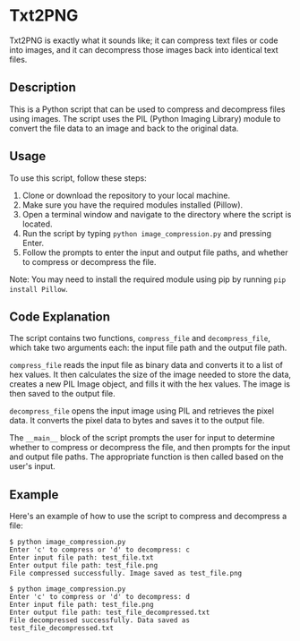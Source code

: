 # Txt2PNG
Txt2PNG is exactly what it sounds like; it can compress text files or code into images, and it can decompress those images back into identical text files.
## Description

This is a Python script that can be used to compress and decompress files using images. The script uses the PIL (Python Imaging Library) module to convert the file data to an image and back to the original data.

## Usage

To use this script, follow these steps:

1. Clone or download the repository to your local machine.
2. Make sure you have the required modules installed (Pillow).
3. Open a terminal window and navigate to the directory where the script is located.
4. Run the script by typing `python image_compression.py` and pressing Enter.
5. Follow the prompts to enter the input and output file paths, and whether to compress or decompress the file.

Note: You may need to install the required module using pip by running `pip install Pillow`.

## Code Explanation

The script contains two functions, `compress_file` and `decompress_file`, which take two arguments each: the input file path and the output file path.

`compress_file` reads the input file as binary data and converts it to a list of hex values. It then calculates the size of the image needed to store the data, creates a new PIL Image object, and fills it with the hex values. The image is then saved to the output file.

`decompress_file` opens the input image using PIL and retrieves the pixel data. It converts the pixel data to bytes and saves it to the output file.

The `__main__` block of the script prompts the user for input to determine whether to compress or decompress the file, and then prompts for the input and output file paths. The appropriate function is then called based on the user's input.

## Example

Here's an example of how to use the script to compress and decompress a file:

```
$ python image_compression.py
Enter 'c' to compress or 'd' to decompress: c
Enter input file path: test_file.txt
Enter output file path: test_file.png
File compressed successfully. Image saved as test_file.png

$ python image_compression.py
Enter 'c' to compress or 'd' to decompress: d
Enter input file path: test_file.png
Enter output file path: test_file_decompressed.txt
File decompressed successfully. Data saved as test_file_decompressed.txt
```
